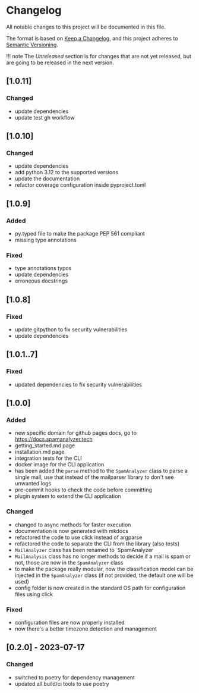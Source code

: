 # Changelog

All notable changes to this project will be documented in this file.

The format is based on [Keep a Changelog](https://keepachangelog.com/en/1.0.0/),
and this project adheres to [Semantic Versioning](https://semver.org/spec/v2.0.0.html).

!!! note
    The *Unreleased* section is for changes that are not yet released, but are
    going to be released in the next version.


## [1.0.11]

### Changed

- update dependencies
- update test gh workflow

## [1.0.10]

### Changed

- update dependencies
- add python 3.12 to the supported versions
- update the documentation
- refactor coverage configuration inside pyproject.toml

## [1.0.9]

### Added

- py.typed file to make the package PEP 561 compliant
- missing type annotations

### Fixed

- type annotations typos
- update dependencies
- erroneous docstrings

## [1.0.8]

### Fixed

- update gitpython to fix security vulnerabilities
- update dependencies

## [1.0.1..7]

### Fixed

- updated dependencies to fix security vulnerabilities

## [1.0.0]

### Added

- new specific domain for github pages docs, go to https://docs.spamanalyzer.tech
- getting_started.md page
- installation.md page
- integration tests for the CLI
- docker image for the CLI application
- has been added the `parse` method to the `SpamAnalyzer` class to parse a single mail, use that instead of the mailparser library to don't see unwanted logs
- pre-commit hooks to check the code before committing
- plugin system to extend the CLI application

### Changed

- changed to async methods for faster execution
- documentation is now generated with mkdocs
- refactored the code to use click instead of argparse
- refactored the code to separate the CLI from the library (also tests)
- `MailAnalyzer` class has been renamed to `SpamAnalyzer
- `MailAnalysis` class has no longer methods to decide if a mail is spam or not, those are now in the `SpamAnalyzer` class
- to make the package really modular, now the classification model can be injected in the `SpamAnalyzer` class (if not provided, the default one will be used)
- config folder is now created in the standard OS path for configuration files using click

### Fixed

- configuration files are now properly installed
- now there's a better timezone detection and management


## [0.2.0] - 2023-07-17

### Changed
- switched to poetry for dependency management
- updated all build/ci tools to use poetry
